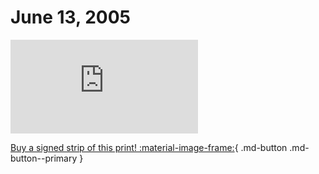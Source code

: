# June 13, 2005

![](https://www.achewood.com/comic.php?date=06132005)

[Buy a signed strip of this print! :material-image-frame:](https://achewood-holiday-pop-up.myshopify.com/products/strip#06132005){ .md-button .md-button--primary }
